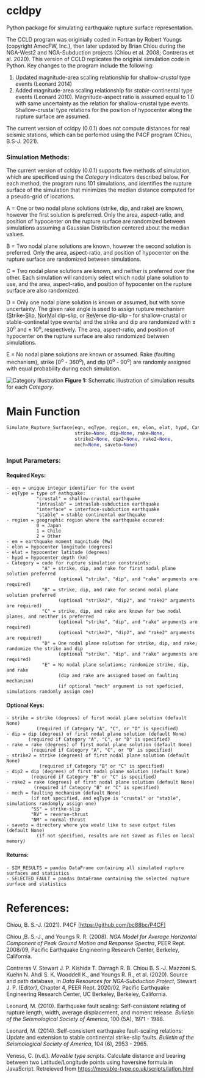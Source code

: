 # ccldpy

Python package for simulating earthquake rupture surface representation.

The CCLD program was originially coded in Fortran by Robert Youngs (copyright AmecFW, Inc.), then later updated by Brian Chiou during the NGA-West2 and NGA-Subduction projects (Chiou et al. 2008; Contreras et al. 2020). This version of CCLD replicates the originial simulation code in Python. Key changes to the program include the following:
1. Updated magnitude-area scaling relationship for shallow-<em>crustal</em> type events (Leonard 2014)
2. Added magnitude-area scaling relationship for <em>stable</em>-continental type events (Leonard 2010). Magnitude-aspect ratio is assumed equal to 1.0 with same uncertainty as the relation for shallow-crustal type events. Shallow-crustal type relations for the position of hypocenter along the rupture surface are assumed.

The current version of ccldpy (0.0.1) does not compute distances for real seismic stations, which can be perfomed using the P4CF program (Chiou, B.S-J. 2021).

### Simulation Methods:

The current version of ccldpy (0.0.1) supports five methods of simulation, which are specificed using the <em>Category</em> indicators described below. For each method, the program runs 101 simulations, and identifies the rupture surface of the simulation that minimizes the median distance computed for a pseudo-grid of locations.

A = One or two nodal plane solutions (strike, dip, and rake) are known, however the first solution is preferred. Only the area, aspect-ratio, and position of hypocenter on the rupture surface are randomized between simulations assuming a Gaussian Distribution centered about the median values.

B = Two nodal plane solutions are known, however the second solution is preferred. Only the area, aspect-ratio, and position of hypocenter on the rupture surface are randomized between simulations.

C = Two nodal plane solutions are known, and neither is preferred over the other. Each simulation will randomly select which nodal plane solution to use, and the area, aspect-ratio, and position of hypocenter on the rupture surface are also randomized.

D = Only one nodal plane solution is known or assumed, but with some uncertainty. The given rake angle is used to assign rupture mechanism (<u>S</u>trike-<u>S</u>lip, <u>N</u>or<u>M</u>al dip-slip, or <u>R</u>e<u>V</u>erse dip-slip - for shallow-crustal or stable-continetal type events) and the strike and dip are randomized with &#177; 30<sup>o</sup> and &#177; 10<sup>o</sup>, respectively. The area, aspect-ratio, and position of hypocenter on the rupture surface are also randomized between simulations.

E = No nodal plane solutions are known or assumed. Rake (faulting mechanism), strike [0<sup>o</sup> - 360<sup>o</sup>), and dip [0<sup>o</sup> - 90<sup>o</sup>] are randomly assigned with equal probability during each simulation.

![Category Illustration](https://user-images.githubusercontent.com/71461454/220185818-708986c3-28ff-4dfa-b54b-e225dfe261f3.png)
<b>Figure 1:</b> Schematic illustration of simulation results for each <em>Category</em>.


# Main Function
```python
Simulate_Rupture_Surface(eqn, eqType, region, em, elon, elat, hypd, Category,
                         strike=None, dip=None, rake=None, 
                         strike2=None, dip2=None, rake2=None,
                         mech=None, saveto=None)
```

### Input Parameters:

#### Required Keys:

    - eqn = unique integer identifier for the event
    - eqType = type of eathquake:
               "crustal" = shallow-crustal earthquake
               "intraslab" = intraslab-subduction earthquake
               "interface" = interface-subduction earthquake
               "stable" = stable continental earthquake
    - region = geographic region where the earthquake occured:
               0 = Japan
               1 = Chile
               2 = Other
    - em = earthquake moment magnitude (Mw)
    - elon = hypocenter longitude (degrees)
    - elat = hypocenter latitude (degrees)
    - hypd = hypocenter depth (km)
    - Category = code for rupture simulation constraints:
                 "A" = strike, dip, and rake for first nodal plane solution preferred 
                       (optional "strike", "dip", and "rake" arguments are required)
                 "B" = strike, dip, and rake for second nodal plane solution preferred
                       (optional "strike2", "dip2", and "rake2" arguments are required)
                 "C" = strike, dip, and rake are known for two nodal planes, and neither is preferred
                       (optional "strike", "dip", and "rake" arguments are required)
                       (optional "strike2", "dip2", and "rake2" arguments are required)
                 "D" = One nodal plane solution for strike, dip, and rake; randomize the strike and dip
                       (optional "strike", "dip", and "rake" arguments are required)
                 "E" = No nodal plane solutions; randomize strike, dip, and rake
                       (dip and rake are assigned based on faulting mechanism)
                       (if optional "mech" argument is not speficied, simulations randomly assign one)
                            
#### Optional Keys:
    - strike = strike (degrees) of first nodal plane solution (default None)
               (required if Category "A", "C", or "D" is specified) 
    - dip = dip (degrees) of first nodal plane solution (default None)
            (required if Category "A", "C", or "D" is specified) 
    - rake = rake (degrees) of first nodal plane solution (default None)
             (required if Category "A", "C", or "D" is specified) 
    - strike2 = strike (degrees) of first nodal plane solution (default None)
                (required if Category "B" or "C" is specified) 
    - dip2 = dip (degrees) of first nodal plane solution (default None)
             (required if Category "B" or "C" is specified) 
    - rake2 = rake (degrees) of first nodal plane solution (default None)
              (required if Category "B" or "C" is specified) 
    - mech = faulting mechanism (default None)
             (if not specified, and eqType is "crustal" or "stable", simulations randomply assign one)
             "SS" = strike-slip
             "RV" = reverse-thrust
             "NM" = normal-thrust
    - saveto = directory where you would like to save output files (default None)
               (if not specified, results are not saved as files on local memory)
   
#### Returns:
    - SIM_RESULTS = pandas DataFrame containing all simulated rupture surfaces and statistics
    - SELECTED_FAULT = pandas DataFrame containing the selected rupture surface and statistics

# References:

Chiou, B. S.-J. (2021). P4CF [https://github.com/bc88bc/P4CF]

Chiou ,B. S.‐J., and Youngs R. R. (2008). <em>NGA Model for Average Horizontal Component of Peak Ground Motion and Response Spectra</em>, PEER Rept. 2008/09, Pacific Earthquake Engineering Research Center, Berkeley, California.

Contreras V. Stewart J. P. Kishida T. Darragh R. B. Chiou B. S.‐J. Mazzoni S. Kuehn N. Ahdi S. K. Wooddell K., and Youngs R. R., et al. (2020). Source and path database, in <em>Data Resources for NGA‐Subduction Project</em>, Stewart J. P. (Editor), Chapter 4, PEER Rept. 2020/02, Pacific Earthquake Engineering Research Center, UC Berkeley, Berkeley, California.

Leonard, M. (2010). Earthquake fault scaling: Self-consistent relating of rupture length, width, average displacement, and moment release. <em>Bulletin of the Seismological Society of America</em>, 100 (5A), 1971 - 1988.

Leonard, M. (2014). Self-consistent earthquake fault-scaling relations: Update and extension to stable continental strike-slip faults. <em>Bulletin of the Seismological Society of America</em>, 104 (6), 2953 - 2965.

Veness, C. (n.d.). <em>Movable type scripts</em>. Calculate distance and bearing between two Latitude/Longitude points using haversine formula in JavaScript. Retreieved from https://movable-type.co.uk/scripts/latlon.html
